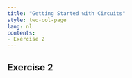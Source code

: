 ```yaml
---
title: "Getting Started with Circuits"
style: two-col-page
lang: nl
contents:
- Exercise 2
---
```


## Exercise 2
